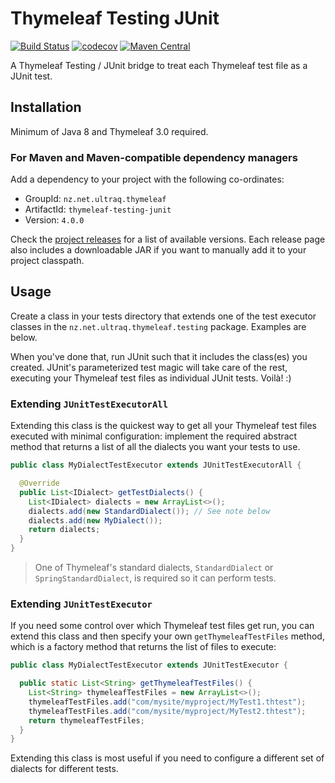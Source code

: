 
Thymeleaf Testing JUnit
=======================

[![Build Status](https://github.com/ultraq/thymeleaf-testing-junit/actions/workflows/build.yml/badge.svg)](https://github.com/ultraq/thymeleaf-testing-junit/actions)
[![codecov](https://codecov.io/gh/ultraq/thymeleaf-testing-junit/branch/main/graph/badge.svg?token=SKCSj20MAC)](https://codecov.io/gh/ultraq/thymeleaf-testing-junit)
[![Maven Central](https://img.shields.io/maven-central/v/nz.net.ultraq.thymeleaf/thymeleaf-testing-junit.svg?maxAge=3600)](http://search.maven.org/#search|ga|1|g%3A%22nz.net.ultraq.thymeleaf%22%20AND%20a%3A%22thymeleaf-testing-junit%22)

A Thymeleaf Testing / JUnit bridge to treat each Thymeleaf test file as a JUnit
test.


Installation
------------

Minimum of Java 8 and Thymeleaf 3.0 required.

### For Maven and Maven-compatible dependency managers

Add a dependency to your project with the following co-ordinates:

 - GroupId: `nz.net.ultraq.thymeleaf`
 - ArtifactId: `thymeleaf-testing-junit`
 - Version: `4.0.0`

Check the [project releases](https://github.com/ultraq/thymeleaf-testing-unit/releases)
for a list of available versions.  Each release page also includes a
downloadable JAR if you want to manually add it to your project classpath.


Usage
-----

Create a class in your tests directory that extends one of the test executor
classes in the `nz.net.ultraq.thymeleaf.testing` package.  Examples are below.

When you've done that, run JUnit such that it includes the class(es) you created.
JUnit's parameterized test magic will take care of the rest, executing your
Thymeleaf test files as individual JUnit tests.  Voilà! :)

### Extending `JUnitTestExecutorAll`

Extending this class is the quickest way to get all your Thymeleaf test files
executed with minimal configuration: implement the required abstract method that
returns a list of all the dialects you want your tests to use.

```java
public class MyDialectTestExecutor extends JUnitTestExecutorAll {

  @Override
  public List<IDialect> getTestDialects() {
    List<IDialect> dialects = new ArrayList<>();
    dialects.add(new StandardDialect()); // See note below
    dialects.add(new MyDialect());
    return dialects;
  }
}
```

> One of Thymeleaf's standard dialects, `StandardDialect` or `SpringStandardDialect`,
> is required so it can perform tests.

### Extending `JUnitTestExecutor`

If you need some control over which Thymeleaf test files get run, you can extend
this class and then specify your own `getThymeleafTestFiles` method, which is a
factory method that returns the list of files to execute:

```java
public class MyDialectTestExecutor extends JUnitTestExecutor {

  public static List<String> getThymeleafTestFiles() {
  	List<String> thymeleafTestFiles = new ArrayList<>();
  	thymeleafTestFiles.add("com/mysite/myproject/MyTest1.thtest");
  	thymeleafTestFiles.add("com/mysite/myproject/MyTest2.thtest");
  	return thymeleafTestFiles;
  }
}
```

Extending this class is most useful if you need to configure a different set of
dialects for different tests.
